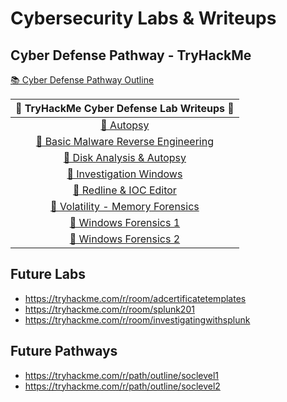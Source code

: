 # Cybersecurity Labs & Writeups 

## Cyber Defense Pathway - TryHackMe
[📚 Cyber Defense Pathway Outline](https://tryhackme.com/path/outline/blueteam)

|                                                                      📄 **TryHackMe Cyber Defense Lab Writeups** 📄                                                                       |
| :---------------------------------------------------------------------------------------------------------------------------------------------------------------------------------------: |
|                                          [📝 Autopsy](https://github.com/AustinKruse/Obsidian-Vault/blob/main/Cyber%20Defense%20Labs/Autopsy.md)                                          |
|             [📝 Basic Malware Reverse Engineering](https://github.com/AustinKruse/Obsidian-Vault/blob/main/Cyber%20Defense%20Labs/Basic%20Malware%20Reverse%20Engineering.md)             |
|                      [📝 Disk Analysis & Autopsy](https://github.com/AustinKruse/Obsidian-Vault/blob/main/Cyber%20Defense%20Labs/Disk%20Analysis%20%26%20Autopsy.md)                      |
|                           [📝 Investigation Windows](https://github.com/AustinKruse/Obsidian-Vault/blob/main/Cyber%20Defense%20Labs/Investigating%20Windows.md)                           |
|                         [📝 Redline & IOC Editor](https://github.com/AustinKruse/Obsidian-Vault/blob/main/Cyber%20Defense%20Labs/Redline%20%26%20IOC%20Editor.md)                         |
| [📝 Volatility - Memory Forensics](https://github.com/AustinKruse/Obsidian-Vault/blob/main/Cyber%20Defense%20Labs/Volatility%20-%20Memory%20Forensics%20THM%20Walkthrough%20(Windows).md) |
|                            [📝 Windows Forensics 1](https://github.com/AustinKruse/Obsidian-Vault/blob/main/Cyber%20Defense%20Labs/Windows%20Forensics%201.md)                            |
|                            [📝 Windows Forensics 2](https://github.com/AustinKruse/Obsidian-Vault/blob/main/Cyber%20Defense%20Labs/Windows%20Forensics%202.md)                            |

Future Labs
-------------------------------------------------
- https://tryhackme.com/r/room/adcertificatetemplates
- https://tryhackme.com/r/room/splunk201
- https://tryhackme.com/r/room/investigatingwithsplunk

Future Pathways
--------------------------------------------------
- https://tryhackme.com/r/path/outline/soclevel1
- https://tryhackme.com/r/path/outline/soclevel2